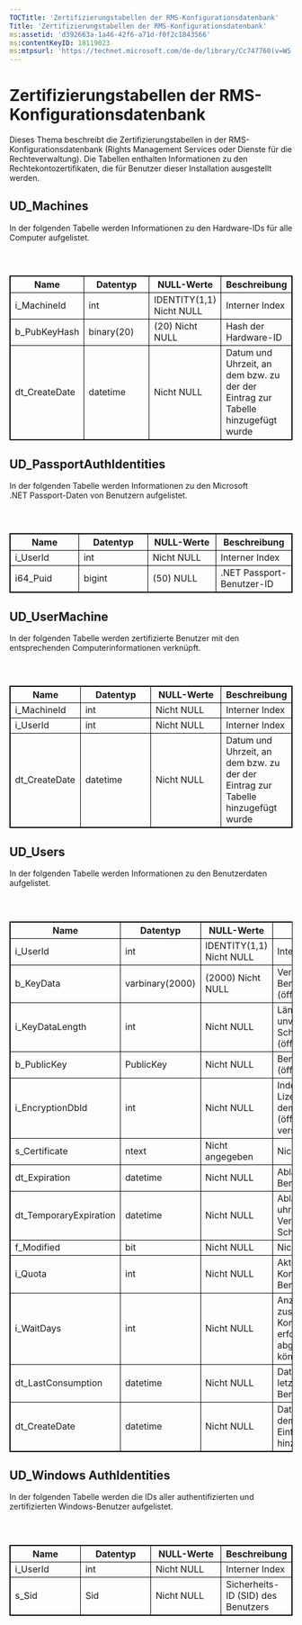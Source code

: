 ```yaml
---
TOCTitle: 'Zertifizierungstabellen der RMS-Konfigurationsdatenbank'
Title: 'Zertifizierungstabellen der RMS-Konfigurationsdatenbank'
ms:assetid: 'd392663a-1a46-42f6-a71d-f0f2c1843566'
ms:contentKeyID: 18119023
ms:mtpsurl: 'https://technet.microsoft.com/de-de/library/Cc747760(v=WS.10)'
---
```


Zertifizierungstabellen der RMS-Konfigurationsdatenbank
=======================================================

Dieses Thema beschreibt die Zertifizierungstabellen in der RMS-Konfigurationsdatenbank (Rights Management Services oder Dienste für die Rechteverwaltung). Die Tabellen enthalten Informationen zu den Rechtekontozertifikaten, die für Benutzer dieser Installation ausgestellt werden.

UD\_Machines
------------

In der folgenden Tabelle werden Informationen zu den Hardware-IDs für alle Computer aufgelistet.

###  

 
<table style="border:1px solid black;">
<colgroup>
<col width="25%" />
<col width="25%" />
<col width="25%" />
<col width="25%" />
</colgroup>
<thead>
<tr class="header">
<th style="border:1px solid black;" >Name</th>
<th style="border:1px solid black;" >Datentyp</th>
<th style="border:1px solid black;" >NULL-Werte</th>
<th style="border:1px solid black;" >Beschreibung</th>
</tr>
</thead>
<tbody>
<tr class="odd">
<td style="border:1px solid black;">i_MachineId</td>
<td style="border:1px solid black;">int</td>
<td style="border:1px solid black;">IDENTITY(1,1) Nicht NULL</td>
<td style="border:1px solid black;">Interner Index</td>
</tr>
<tr class="even">
<td style="border:1px solid black;">b_PubKeyHash</td>
<td style="border:1px solid black;">binary(20)</td>
<td style="border:1px solid black;">(20) Nicht NULL</td>
<td style="border:1px solid black;">Hash der Hardware-ID</td>
</tr>
<tr class="odd">
<td style="border:1px solid black;">dt_CreateDate</td>
<td style="border:1px solid black;">datetime</td>
<td style="border:1px solid black;">Nicht NULL</td>
<td style="border:1px solid black;">Datum und Uhrzeit, an dem bzw. zu der der Eintrag zur Tabelle hinzugefügt wurde</td>
</tr>
</tbody>
</table>
  
UD\_PassportAuthIdentities  
--------------------------
  
In der folgenden Tabelle werden Informationen zu den Microsoft .NET Passport-Daten von Benutzern aufgelistet.
  
###  

 
<table style="border:1px solid black;">
<colgroup>
<col width="25%" />
<col width="25%" />
<col width="25%" />
<col width="25%" />
</colgroup>
<thead>
<tr class="header">
<th style="border:1px solid black;" >Name</th>
<th style="border:1px solid black;" >Datentyp</th>
<th style="border:1px solid black;" >NULL-Werte</th>
<th style="border:1px solid black;" >Beschreibung</th>
</tr>
</thead>
<tbody>
<tr class="odd">
<td style="border:1px solid black;">i_UserId</td>
<td style="border:1px solid black;">int</td>
<td style="border:1px solid black;">Nicht NULL</td>
<td style="border:1px solid black;">Interner Index</td>
</tr>
<tr class="even">
<td style="border:1px solid black;">i64_Puid</td>
<td style="border:1px solid black;">bigint</td>
<td style="border:1px solid black;">(50) NULL</td>
<td style="border:1px solid black;">.NET Passport-Benutzer-ID</td>
</tr>
</tbody>
</table>
  
UD\_UserMachine  
---------------
  
In der folgenden Tabelle werden zertifizierte Benutzer mit den entsprechenden Computerinformationen verknüpft.
  
###  

 
<table style="border:1px solid black;">
<colgroup>
<col width="25%" />
<col width="25%" />
<col width="25%" />
<col width="25%" />
</colgroup>
<thead>
<tr class="header">
<th style="border:1px solid black;" >Name</th>
<th style="border:1px solid black;" >Datentyp</th>
<th style="border:1px solid black;" >NULL-Werte</th>
<th style="border:1px solid black;" >Beschreibung</th>
</tr>
</thead>
<tbody>
<tr class="odd">
<td style="border:1px solid black;">i_MachineId</td>
<td style="border:1px solid black;">int</td>
<td style="border:1px solid black;">Nicht NULL</td>
<td style="border:1px solid black;">Interner Index</td>
</tr>
<tr class="even">
<td style="border:1px solid black;">i_UserId</td>
<td style="border:1px solid black;">int</td>
<td style="border:1px solid black;">Nicht NULL</td>
<td style="border:1px solid black;">Interner Index</td>
</tr>
<tr class="odd">
<td style="border:1px solid black;">dt_CreateDate</td>
<td style="border:1px solid black;">datetime</td>
<td style="border:1px solid black;">Nicht NULL</td>
<td style="border:1px solid black;">Datum und Uhrzeit, an dem bzw. zu der der Eintrag zur Tabelle hinzugefügt wurde</td>
</tr>
</tbody>
</table>
  
UD\_Users  
---------
  
In der folgenden Tabelle werden Informationen zu den Benutzerdaten aufgelistet.
  
###  

 
<table style="border:1px solid black;">
<colgroup>
<col width="25%" />
<col width="25%" />
<col width="25%" />
<col width="25%" />
</colgroup>
<thead>
<tr class="header">
<th style="border:1px solid black;" >Name</th>
<th style="border:1px solid black;" >Datentyp</th>
<th style="border:1px solid black;" >NULL-Werte</th>
<th style="border:1px solid black;" >Beschreibung</th>
</tr>
</thead>
<tbody>
<tr class="odd">
<td style="border:1px solid black;">i_UserId</td>
<td style="border:1px solid black;">int</td>
<td style="border:1px solid black;">IDENTITY(1,1) Nicht NULL</td>
<td style="border:1px solid black;">Interner Index</td>
</tr>
<tr class="even">
<td style="border:1px solid black;">b_KeyData</td>
<td style="border:1px solid black;">varbinary(2000)</td>
<td style="border:1px solid black;">(2000) Nicht NULL</td>
<td style="border:1px solid black;">Verschlüsselter Benutzerschlüssel (öffentlich/privat)</td>
</tr>
<tr class="odd">
<td style="border:1px solid black;">i_KeyDataLength</td>
<td style="border:1px solid black;">int</td>
<td style="border:1px solid black;">Nicht NULL</td>
<td style="border:1px solid black;">Länge des unverschlüsselten Schlüssels (öffentlich/privat)</td>
</tr>
<tr class="even">
<td style="border:1px solid black;">b_PublicKey</td>
<td style="border:1px solid black;">PublicKey</td>
<td style="border:1px solid black;">Nicht NULL</td>
<td style="border:1px solid black;">Benutzerschlüssel (öffentlich)</td>
</tr>
<tr class="odd">
<td style="border:1px solid black;">i_EncryptionDbId</td>
<td style="border:1px solid black;">int</td>
<td style="border:1px solid black;">Nicht NULL</td>
<td style="border:1px solid black;">Index zum Lizenzgeberzertifikat, mit dem das Schlüsselpaar (öffentlich/privat) verschlüsselt wird</td>
</tr>
<tr class="even">
<td style="border:1px solid black;">s_Certificate</td>
<td style="border:1px solid black;">ntext</td>
<td style="border:1px solid black;">Nicht angegeben</td>
<td style="border:1px solid black;">Nicht verwendet</td>
</tr>
<tr class="odd">
<td style="border:1px solid black;">dt_Expiration</td>
<td style="border:1px solid black;">datetime</td>
<td style="border:1px solid black;">Nicht NULL</td>
<td style="border:1px solid black;">Ablaufdatum des Benutzerschlüssels</td>
</tr>
<tr class="even">
<td style="border:1px solid black;">dt_TemporaryExpiration</td>
<td style="border:1px solid black;">datetime</td>
<td style="border:1px solid black;">Nicht NULL</td>
<td style="border:1px solid black;">Ablaufdatum und -uhrzeit für die temporäre Verwendung des Schlüssels</td>
</tr>
<tr class="odd">
<td style="border:1px solid black;">f_Modified</td>
<td style="border:1px solid black;">bit</td>
<td style="border:1px solid black;">Nicht NULL</td>
<td style="border:1px solid black;">Nicht verwendet</td>
</tr>
<tr class="even">
<td style="border:1px solid black;">i_Quota</td>
<td style="border:1px solid black;">int</td>
<td style="border:1px solid black;">Nicht NULL</td>
<td style="border:1px solid black;">Aktuelle Kontingentebene für den Benutzer</td>
</tr>
<tr class="odd">
<td style="border:1px solid black;">i_WaitDays</td>
<td style="border:1px solid black;">int</td>
<td style="border:1px solid black;">Nicht NULL</td>
<td style="border:1px solid black;">Anzahl von Tagen, bevor zusätzliche Kontingentanforderungen erfolgreich abgeschlossen werden können</td>
</tr>
<tr class="even">
<td style="border:1px solid black;">dt_LastConsumption</td>
<td style="border:1px solid black;">datetime</td>
<td style="border:1px solid black;">Nicht NULL</td>
<td style="border:1px solid black;">Datum und Uhrzeit der letzten zusätzlichen Benutzerzertifizierung</td>
</tr>
<tr class="odd">
<td style="border:1px solid black;">dt_CreateDate</td>
<td style="border:1px solid black;">datetime</td>
<td style="border:1px solid black;">Nicht NULL</td>
<td style="border:1px solid black;">Datum und Uhrzeit, an dem bzw. zu der der Eintrag zur Tabelle hinzugefügt wurde</td>
</tr>
</tbody>
</table>
  
UD\_Windows AuthIdentities  
--------------------------
  
In der folgenden Tabelle werden die IDs aller authentifizierten und zertifizierten Windows-Benutzer aufgelistet.
  
###  

 
<table style="border:1px solid black;">
<colgroup>
<col width="25%" />
<col width="25%" />
<col width="25%" />
<col width="25%" />
</colgroup>
<thead>
<tr class="header">
<th style="border:1px solid black;" >Name</th>
<th style="border:1px solid black;" >Datentyp</th>
<th style="border:1px solid black;" >NULL-Werte</th>
<th style="border:1px solid black;" >Beschreibung</th>
</tr>
</thead>
<tbody>
<tr class="odd">
<td style="border:1px solid black;">i_UserId</td>
<td style="border:1px solid black;">int</td>
<td style="border:1px solid black;">Nicht NULL</td>
<td style="border:1px solid black;">Interner Index</td>
</tr>
<tr class="even">
<td style="border:1px solid black;">s_Sid</td>
<td style="border:1px solid black;">Sid</td>
<td style="border:1px solid black;">Nicht NULL</td>
<td style="border:1px solid black;">Sicherheits-ID (SID) des Benutzers</td>
</tr>
</tbody>
</table>

